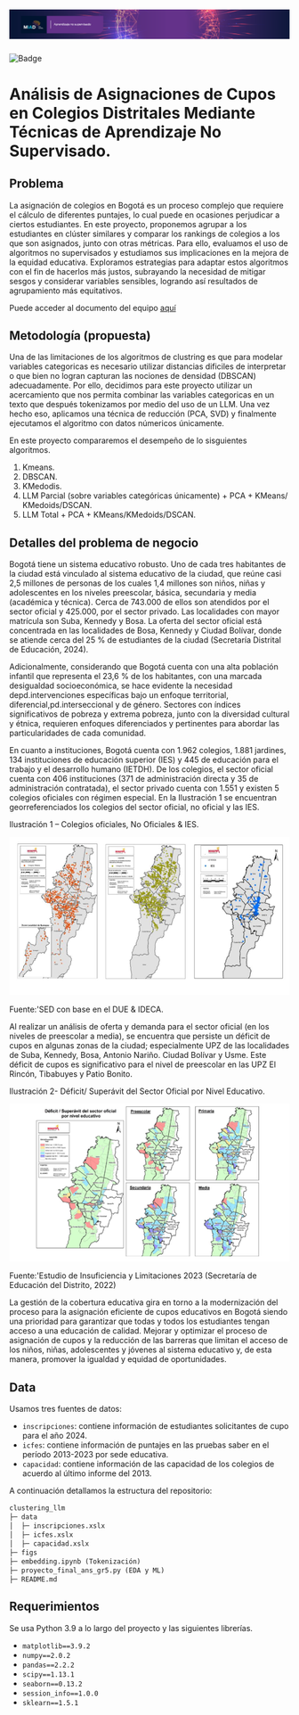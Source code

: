 <h1 align="center">
    <a href= "https://uniandes-my.sharepoint.com/:w:/r/personal/s_gutierrez11234_uniandes_edu_co/_layouts/15/doc2.aspx?sourcedoc=%7B83327737-2cfe-4bf7-85ee-9fb37aeb7ac3%7D&action=edit&wdPid=6281dde4">
    <img src="figs/ans_banner_1920x200.png">
    </a>
</h1>


![Badge](https://img.shields.io/badge/python-3.8%20%7C%203.9%20%7C%203.10-blue)


# Análisis de Asignaciones de Cupos en Colegios Distritales Mediante Técnicas de Aprendizaje No Supervisado. 

## Problema

La asignación de colegios en Bogotá es un proceso complejo que requiere el cálculo de diferentes puntajes, lo cual puede en ocasiones perjudicar a ciertos estudiantes. En este proyecto, proponemos agrupar a los estudiantes en clúster similares y comparar los rankings de colegios a los que son asignados, junto con otras métricas. Para ello, evaluamos el uso de algoritmos no supervisados y estudiamos sus implicaciones en la mejora de la equidad educativa. Exploramos estrategias para adaptar estos algoritmos con el fin de hacerlos más justos, subrayando la necesidad de mitigar sesgos y considerar variables sensibles, logrando así resultados de agrupamiento más equitativos.

Puede acceder al documento del equipo [aquí](https://uniandes-my.sharepoint.com/:w:/r/personal/s_gutierrez11234_uniandes_edu_co/_layouts/15/doc2.aspx?sourcedoc=%7B83327737-2cfe-4bf7-85ee-9fb37aeb7ac3%7D&action=edit&wdPid=6281dde4)

## Metodología (propuesta)

Una de las limitaciones de los algoritmos de clustring es que para modelar variables categoricas es necesario utilizar distancias dificiles de interpretar o que bien no logran capturan las nociones de densidad (DBSCAN) adecuadamente. Por ello, decidimos para este proyecto utilizar un acercamiento que nos permita combinar las variables categoricas en un texto que después tokenizamos por medio del uso de un LLM. Una vez hecho eso, aplicamos una técnica de reducción (PCA, SVD) y finalmente ejecutamos el algoritmo con datos númericos únicamente.

En este proyecto compararemos el desempeño de lo sisguientes algoritmos.
1. Kmeans. 
2. DBSCAN.
3. KMedodis.
4. LLM Parcial (sobre variables categóricas únicamente) + PCA + KMeans/ KMedoids/DSCAN.
5. LLM Total + PCA + KMeans/KMedoids/DSCAN.



## Detalles del problema de negocio

Bogotá tiene un sistema educativo robusto. Uno de cada tres habitantes de la ciudad está vinculado al sistema educativo de la ciudad, que reúne casi 2,5 millones de personas de los cuales 1,4 millones son niños, niñas y adolescentes en los niveles preescolar, básica, secundaria y media (académica y técnica). Cerca de 743.000 de ellos son atendidos por el sector oficial y 425.000, por el sector privado. Las localidades con mayor matrícula son Suba, Kennedy y Bosa. La oferta del sector oficial está concentrada en las localidades de Bosa, Kennedy y Ciudad Bolívar, donde se atiende cerca del 25 % de estudiantes de la ciudad (Secretaría Distrital de Educación, 2024). 

Adicionalmente, considerando que Bogotá cuenta con una alta población infantil que representa el 23,6 % de los habitantes, con una marcada desigualdad socioeconómica, se hace evidente la necesidad depd.intervenciones específicas bajo un enfoque territorial, diferencial,pd.interseccional y de género. Sectores con índices significativos de pobreza y extrema pobreza, junto con la diversidad cultural y étnica, requieren enfoques diferenciados y pertinentes para abordar las particularidades de cada comunidad. 

En cuanto a instituciones, Bogotá cuenta con 1.962 colegios, 1.881 jardines, 134 instituciones de educación superior (IES) y 445 de educación para el trabajo y el desarrollo humano (IETDH). De los colegios, el sector oficial cuenta con 406 instituciones (371 de administración directa y 35 de administración contratada), el sector privado cuenta con 1.551 y existen 5 colegios oficiales con régimen especial. En la Ilustración 1   se encuentran georreferenciados los colegios del sector oficial, no oficial y las IES.   

Ilustración 1 – Colegios oficiales, No Oficiales & IES. 

![I1](figs/Ilustracion1.jpg)

Fuente:'SED con base en el DUE & IDECA. 

Al realizar un análisis de oferta y demanda para el sector oficial (en los niveles de preescolar a media), se encuentra que persiste un déficit de cupos en algunas zonas de la ciudad; especialmente UPZ de las localidades de Suba, Kennedy, Bosa, Antonio Nariño. Ciudad Bolívar y Usme. Este déficit de cupos es significativo para el nivel de preescolar en las UPZ El Rincón, Tibabuyes y Patio Bonito.   

Ilustración 2- Déficit/ Superávit del Sector Oficial por Nivel Educativo. 

![I2](figs/Ilustracion2.png)

 

Fuente:'Estudio de Insuficiencia y Limitaciones 2023 (Secretaría de Educación del Distrito, 2022) 

La gestión de la cobertura educativa gira en torno a la modernización del proceso para la asignación eficiente de cupos educativos en Bogotá siendo una prioridad para garantizar que todas y todos los estudiantes tengan acceso a una educación de calidad. Mejorar y optimizar el proceso de asignación de cupos y la reducción de las barreras que limitan el acceso de los niños, niñas, adolescentes y jóvenes al sistema educativo y, de esta manera, promover la igualdad y equidad de oportunidades. 

## Data

Usamos tres fuentes de datos:

- `inscripciones`: contiene información de estudiantes solicitantes de cupo para el año 2024.
- `icfes`: contiene información de puntajes en las pruebas saber en el período 2013-2023 por sede educativa.
- `capacidad`: contiene información de las capacidad de los colegios de acuerdo al último informe del 2013.


A continuación detallamos la estructura del repositorio:

```
clustering_llm
├─ data
│  ├─ inscripciones.xslx
│  ├─ icfes.xslx
│  ├─ capacidad.xslx
├─ figs
├─ embedding.ipynb (Tokenización)
├─ proyecto_final_ans_gr5.py (EDA y ML)
├─ README.md

```

## Requerimientos

Se usa Python 3.9 a lo largo del proyecto y las siguientes librerías.

- `matplotlib==3.9.2`
- `numpy==2.0.2`
- `pandas==2.2.2`
- `scipy==1.13.1`
- `seaborn==0.13.2`
- `session_info==1.0.0`
- `sklearn==1.5.1`





